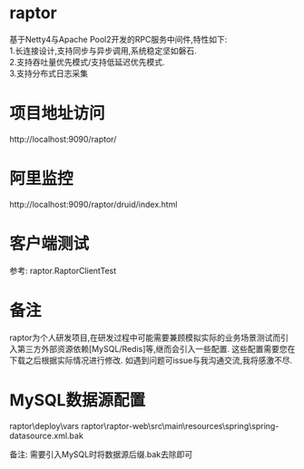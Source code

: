 # raptor
基于Netty4与Apache Pool2开发的RPC服务中间件,特性如下:<br>
1.长连接设计,支持同步与异步调用,系统稳定坚如磐石. <br>
2.支持吞吐量优先模式/支持低延迟优先模式. <br>
3.支持分布式日志采集

# 项目地址访问
http://localhost:9090/raptor/

# 阿里监控
http://localhost:9090/raptor/druid/index.html

# 客户端测试
参考: raptor.RaptorClientTest

# 备注
raptor为个人研发项目,在研发过程中可能需要兼顾模拟实际的业务场景测试而引入第三方外部资源依赖[MySQL/Redis]等,继而会引入一些配置.
这些配置需要您在下载之后根据实际情况进行修改. 如遇到问题可issue与我沟通交流,我将感激不尽.

# MySQL数据源配置
raptor\deploy\vars
raptor\raptor-web\src\main\resources\spring\spring-datasource.xml.bak

备注: 需要引入MySQL时将数据源后缀.bak去除即可
